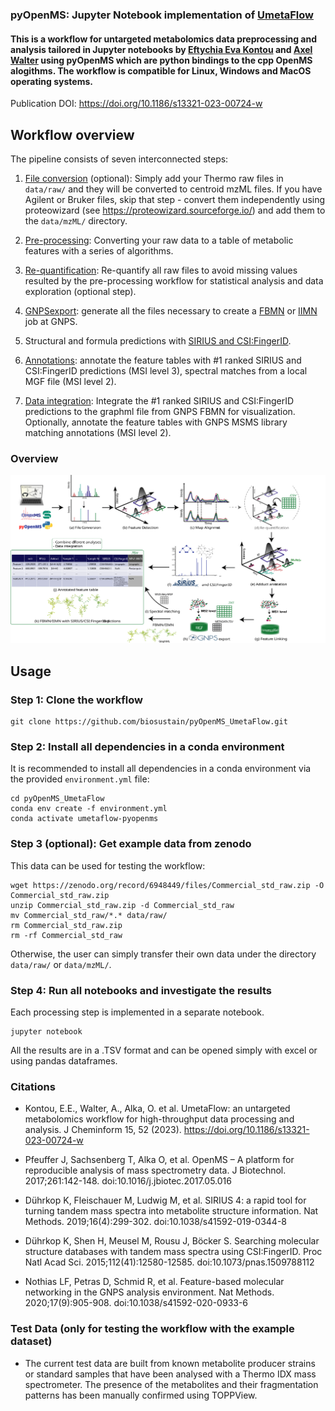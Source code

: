 ### pyOpenMS: Jupyter Notebook implementation of [UmetaFlow](https://github.com/biosustain/snakemake_UmetaFlow)

#### This is a workflow for untargeted metabolomics data preprocessing and analysis tailored in Jupyter notebooks by [Eftychia Eva Kontou](https://github.com/eeko-kon) and [Axel Walter](https://github.com/axelwalter) using pyOpenMS which are python bindings to the cpp OpenMS alogithms. The workflow is compatible for Linux, Windows and MacOS operating systems.
Publication DOI: https://doi.org/10.1186/s13321-023-00724-w

## Workflow overview

The pipeline consists of seven interconnected steps:

1) [File conversion](1_FileConversion.ipynb) (optional): Simply add your Thermo raw files in `data/raw/` and they will be converted to centroid mzML files. If you have Agilent or Bruker files, skip that step - convert them independently using proteowizard (see https://proteowizard.sourceforge.io/) and add them to the `data/mzML/` directory.

2) [Pre-processing](2_Preprocessing.ipynb): Converting your raw data to a table of metabolic features with a series of algorithms.

3) [Re-quantification](3_Requantification(optional).ipynb): Re-quantify all raw files to avoid missing values resulted by the pre-processing workflow for statistical analysis and data exploration (optional step).

4) [GNPSexport](4_GNPSExport.ipynb): generate all the files necessary to create a [FBMN](https://ccms-ucsd.github.io/GNPSDocumentation/featurebasedmolecularnetworking-with-openms/) or [IIMN](https://ccms-ucsd.github.io/GNPSDocumentation/fbmn-iin/#iimn-networks-with-collapsed-ion-identity-edges) job at GNPS.  

5) Structural and formula predictions with [SIRIUS and CSI:FingerID](5_SIRIUS_CSI.ipynb).

6) [Annotations](6_Annotation.ipynb): annotate the feature tables with #1 ranked SIRIUS and CSI:FingerID predictions (MSI level 3), spectral matches from a local MGF file (MSI level 2).

7) [Data integration](7_FBMN_data_integration.ipynb): Integrate the #1 ranked SIRIUS and CSI:FingerID predictions to the graphml file from GNPS FBMN for visualization. Optionally, annotate the feature tables with GNPS MSMS library matching annotations (MSI level 2).
### Overview
![dag](/images/UmetaFlow_graph.svg)
## Usage
### Step 1: Clone the workflow

    git clone https://github.com/biosustain/pyOpenMS_UmetaFlow.git

### Step 2: Install all dependencies in a conda environment

It is recommended to install all dependencies in a conda environment via the provided `environment.yml` file:

    cd pyOpenMS_UmetaFlow
    conda env create -f environment.yml
    conda activate umetaflow-pyopenms

### Step 3 (optional): Get example data from zenodo 

This data can be used for testing the workflow:

    wget https://zenodo.org/record/6948449/files/Commercial_std_raw.zip -O Commercial_std_raw.zip
    unzip Commercial_std_raw.zip -d Commercial_std_raw
    mv Commercial_std_raw/*.* data/raw/
    rm Commercial_std_raw.zip
    rm -rf Commercial_std_raw

Otherwise, the user can simply transfer their own data under the directory `data/raw/` or `data/mzML/`.

### Step 4: Run all notebooks and investigate the results

Each processing step is implemented in a separate notebook.

    jupyter notebook

All the results are in a .TSV format and can be opened simply with excel or using pandas dataframes.

### Citations

- Kontou, E.E., Walter, A., Alka, O. et al. UmetaFlow: an untargeted metabolomics workflow for high-throughput data processing and analysis. J Cheminform 15, 52 (2023). https://doi.org/10.1186/s13321-023-00724-w

- Pfeuffer J, Sachsenberg T, Alka O, et al. OpenMS – A platform for reproducible analysis of mass spectrometry data. J Biotechnol. 2017;261:142-148. doi:10.1016/j.jbiotec.2017.05.016

- Dührkop K, Fleischauer M, Ludwig M, et al. SIRIUS 4: a rapid tool for turning tandem mass spectra into metabolite structure information. Nat Methods. 2019;16(4):299-302. doi:10.1038/s41592-019-0344-8

- Dührkop K, Shen H, Meusel M, Rousu J, Böcker S. Searching molecular structure databases with tandem mass spectra using CSI:FingerID. Proc Natl Acad Sci. 2015;112(41):12580-12585. doi:10.1073/pnas.1509788112

- Nothias LF, Petras D, Schmid R, et al. Feature-based molecular networking in the GNPS analysis environment. Nat Methods. 2020;17(9):905-908. doi:10.1038/s41592-020-0933-6

### Test Data (only for testing the workflow with the example dataset)
* The current test data are built from known metabolite producer strains or standard samples that have been analysed with a Thermo IDX mass spectrometer. The presence of the metabolites and their fragmentation patterns has been manually confirmed using TOPPView.
